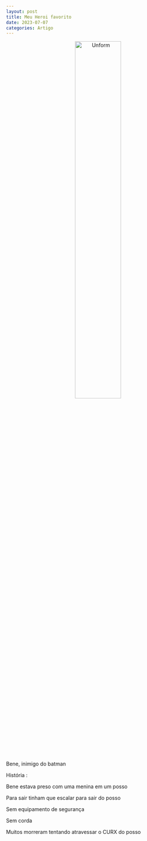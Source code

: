 ```yaml
---
layout: post
title: Meu Heroi favorito
date: 2023-07-07
categories: Artigo
---
```


<p align="center">
<img src="{{ site.baseurl }}/images/2023-07-10-Meu-Heroi-favorito.png" height="50%" width="50%" alt="Unform" />
</p>


Bene, inimigo do batman

História : 

Bene estava preso com uma menina em um posso

Para sair tinham que escalar para sair do posso

Sem equipamento de segurança

Sem corda

Muitos morreram tentando atravessar o CURX do posso

